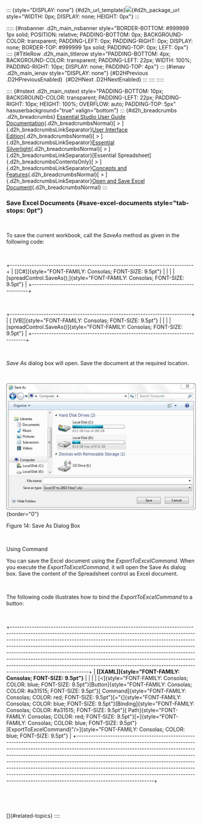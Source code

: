 ::: {style="DISPLAY: none"}
[](ms-xhelp:///?Id=d2h_url_template){#d2h_url_template}![](!package_url!){#d2h_package_url style="WIDTH: 0px; DISPLAY: none; HEIGHT: 0px"}
:::

::::: {#nsbanner .d2h_main_nsbanner style="BORDER-BOTTOM: #999999 1px solid; POSITION: relative; PADDING-BOTTOM: 0px; BACKGROUND-COLOR: transparent; PADDING-LEFT: 0px; PADDING-RIGHT: 0px; DISPLAY: none; BORDER-TOP: #999999 1px solid; PADDING-TOP: 0px; LEFT: 0px"}
:::: {#TitleRow .d2h_main_titlerow style="PADDING-BOTTOM: 4px; BACKGROUND-COLOR: transparent; PADDING-LEFT: 22px; WIDTH: 100%; PADDING-RIGHT: 10px; DISPLAY: none; PADDING-TOP: 4px"}
::: {#ienav .d2h_main_ienav style="DISPLAY: none"}
[](ms-xhelp:///?Id=f117904d-c8c8-4fe5-a4ae-54c61f89e7c5){#D2HPrevious .D2HPreviousEnabled}  [](ms-xhelp:///?Id=c6c96823-b653-48e7-8662-60a74d8a3e62){#D2HNext .D2HNextEnabled}
:::
::::
:::::

:::: {#nstext .d2h_main_nstext style="PADDING-BOTTOM: 10px; BACKGROUND-COLOR: transparent; PADDING-LEFT: 22px; PADDING-RIGHT: 10px; HEIGHT: 100%; OVERFLOW: auto; PADDING-TOP: 5px" hasuserbackground="true" valign="bottom"}
::: {#d2h_breadcrumbs .d2h_breadcrumbs}
[Essential Studio User Guide Documentation](ms-xhelp:///?Id=12457748-09e3-4d74-a240-8e049cedf030){.d2h_breadcrumbsNormal}[ \> ]{.d2h_breadcrumbsLinkSeparator}[User Interface Edition](ms-xhelp:///?Id=c29296b7-531c-413b-a0ec-488ca1f7f669){.d2h_breadcrumbsNormal}[ \> ]{.d2h_breadcrumbsLinkSeparator}[Essential Silverlight](ms-xhelp:///?Id=66221bd1-ba2e-43c2-94a7-618f50e01d24){.d2h_breadcrumbsNormal}[ \> ]{.d2h_breadcrumbsLinkSeparator}[Essential Spreadsheet]{.d2h_breadcrumbsContentsOnly}[ \> ]{.d2h_breadcrumbsLinkSeparator}[Concepts and Features](ms-xhelp:///?Id=56efc3c9-36bc-4be8-94d9-f1938dfb1d73){.d2h_breadcrumbsNormal}[ \> ]{.d2h_breadcrumbsLinkSeparator}[Open and Save Excel Document](ms-xhelp:///?Id=66b89b6f-7235-4566-9328-87432a770f32){.d2h_breadcrumbsNormal}
:::

### Save Excel Documents {#save-excel-documents style="tab-stops: 0pt"}

 

To save the current workbook, call the *SaveAs* method as given in the following code:

 

+----------------------------------------------------------------------------+
| [\[C#\]]{style="FONT-FAMILY: Consolas; FONT-SIZE: 9.5pt"}                  |
|                                                                            |
| [spreadControl.SaveAs();]{style="FONT-FAMILY: Consolas; FONT-SIZE: 9.5pt"} |
+----------------------------------------------------------------------------+

 

+---------------------------------------------------------------------------+
| [ \[VB\]]{style="FONT-FAMILY: Consolas; FONT-SIZE: 9.5pt"}                |
|                                                                           |
| [spreadControl.SaveAs()]{style="FONT-FAMILY: Consolas; FONT-SIZE: 9.5pt"} |
+---------------------------------------------------------------------------+

 

*Save As* dialog box will open. Save the document at the required location. 

 

![](ImagesExt/image86_16.jpg){border="0"}

Figure 14: Save As Dialog Box

 

Using Command

You can save the Excel document using the *ExportToExcelCommand.* When you execute the *ExportToExcelCommand,* it will open the Save As dialog box. Save the content of the Spreadsheet control as Excel document.

 

The following code illustrates how to bind the *ExportToExcelCommand* to a button:

 

+--------------------------------------------------------------------------------------------------------------------------------------------------------------------------------------------------------------------------------------------------------------------------------------------------------------------------------------------------------------------------------------------------------------------------------------------------------------------------------------------------------------------------------------------------------------------------------------------------+
| **[\[XAML\]]{style="FONT-FAMILY: Consolas; FONT-SIZE: 9.5pt"}**                                                                                                                                                                                                                                                                                                                                                                                                                                                                                                                                  |
|                                                                                                                                                                                                                                                                                                                                                                                                                                                                                                                                                                                                  |
| [\<]{style="FONT-FAMILY: Consolas; COLOR: blue; FONT-SIZE: 9.5pt"}[Button]{style="FONT-FAMILY: Consolas; COLOR: #a31515; FONT-SIZE: 9.5pt"}[ Command]{style="FONT-FAMILY: Consolas; COLOR: red; FONT-SIZE: 9.5pt"}[=\"{]{style="FONT-FAMILY: Consolas; COLOR: blue; FONT-SIZE: 9.5pt"}[Binding]{style="FONT-FAMILY: Consolas; COLOR: #a31515; FONT-SIZE: 9.5pt"}[ Path]{style="FONT-FAMILY: Consolas; COLOR: red; FONT-SIZE: 9.5pt"}[=]{style="FONT-FAMILY: Consolas; COLOR: blue; FONT-SIZE: 9.5pt"} [ExportToExcelCommand}\"/\>]{style="FONT-FAMILY: Consolas; COLOR: blue; FONT-SIZE: 9.5pt"} |
+--------------------------------------------------------------------------------------------------------------------------------------------------------------------------------------------------------------------------------------------------------------------------------------------------------------------------------------------------------------------------------------------------------------------------------------------------------------------------------------------------------------------------------------------------------------------------------------------------+

 

 

[]{#related-topics}
::::
